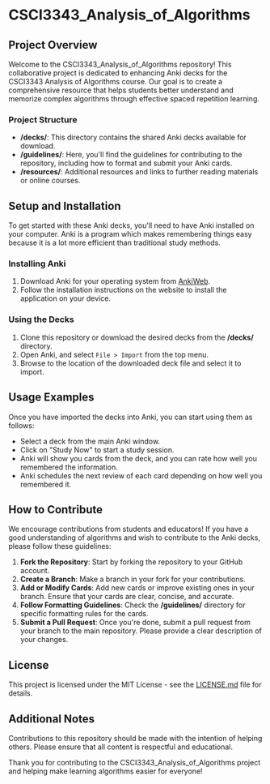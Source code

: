 # CSCI3343_Analysis_of_Algorithms

## Project Overview
Welcome to the CSCI3343_Analysis_of_Algorithms repository! This collaborative project is dedicated to enhancing Anki decks for the CSCI3343 Analysis of Algorithms course. Our goal is to create a comprehensive resource that helps students better understand and memorize complex algorithms through effective spaced repetition learning.

### Project Structure
- **/decks/**: This directory contains the shared Anki decks available for download.
- **/guidelines/**: Here, you'll find the guidelines for contributing to the repository, including how to format and submit your Anki cards.
- **/resources/**: Additional resources and links to further reading materials or online courses.

## Setup and Installation
To get started with these Anki decks, you'll need to have Anki installed on your computer. Anki is a program which makes remembering things easy because it is a lot more efficient than traditional study methods.

### Installing Anki
1. Download Anki for your operating system from [AnkiWeb](https://apps.ankiweb.net/).
2. Follow the installation instructions on the website to install the application on your device.

### Using the Decks
1. Clone this repository or download the desired decks from the **/decks/** directory.
2. Open Anki, and select `File > Import` from the top menu.
3. Browse to the location of the downloaded deck file and select it to import.

## Usage Examples
Once you have imported the decks into Anki, you can start using them as follows:
- Select a deck from the main Anki window.
- Click on "Study Now" to start a study session.
- Anki will show you cards from the deck, and you can rate how well you remembered the information.
- Anki schedules the next review of each card depending on how well you remembered it.

## How to Contribute
We encourage contributions from students and educators! If you have a good understanding of algorithms and wish to contribute to the Anki decks, please follow these guidelines:

1. **Fork the Repository**: Start by forking the repository to your GitHub account.
2. **Create a Branch**: Make a branch in your fork for your contributions.
3. **Add or Modify Cards**: Add new cards or improve existing ones in your branch. Ensure that your cards are clear, concise, and accurate.
4. **Follow Formatting Guidelines**: Check the **/guidelines/** directory for specific formatting rules for the cards.
5. **Submit a Pull Request**: Once you're done, submit a pull request from your branch to the main repository. Please provide a clear description of your changes.

## License
This project is licensed under the MIT License - see the [LICENSE.md](LICENSE.md) file for details.

## Additional Notes
Contributions to this repository should be made with the intention of helping others. Please ensure that all content is respectful and educational.

Thank you for contributing to the CSCI3343_Analysis_of_Algorithms project and helping make learning algorithms easier for everyone!